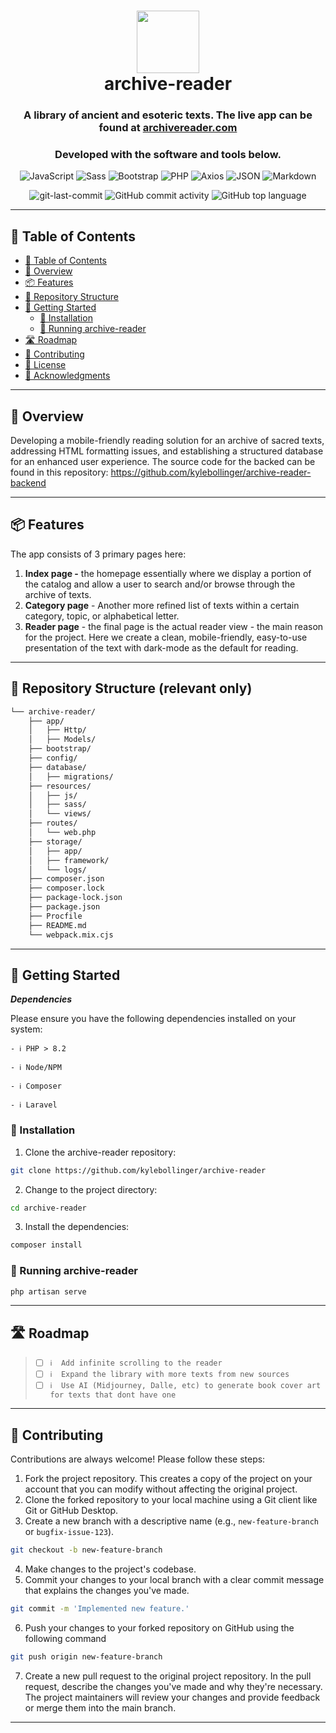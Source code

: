 <div align="center">
<h1 align="center">
<img src="https://kboll.s3.amazonaws.com/projects/reader/favicon@1x.png" width="100" />
<br>archive-reader</h1>
<h3>A library of ancient and esoteric texts. The live app can be found at <a href="https://archivereader.com">archivereader.com</a></h3>
<h3>Developed with the software and tools below.</h3>

<p align="center">
<img src="https://img.shields.io/badge/JavaScript-F7DF1E.svg?style&logo=JavaScript&logoColor=black" alt="JavaScript" />
<img src="https://img.shields.io/badge/Sass-CC6699.svg?style&logo=Sass&logoColor=white" alt="Sass" />
<img src="https://img.shields.io/badge/Bootstrap-7952B3.svg?style&logo=Bootstrap&logoColor=white" alt="Bootstrap" />
<img src="https://img.shields.io/badge/PHP-777BB4.svg?style&logo=PHP&logoColor=white" alt="PHP" />
<img src="https://img.shields.io/badge/Axios-5A29E4.svg?style&logo=Axios&logoColor=white" alt="Axios" />
<img src="https://img.shields.io/badge/JSON-000000.svg?style&logo=JSON&logoColor=white" alt="JSON" />
<img src="https://img.shields.io/badge/Markdown-000000.svg?style&logo=Markdown&logoColor=white" alt="Markdown" />
</p>
<img src="https://img.shields.io/github/last-commit/kylebollinger/archive-reader?style&color=5D6D7E" alt="git-last-commit" />
<img src="https://img.shields.io/github/commit-activity/m/kylebollinger/archive-reader?style&color=5D6D7E" alt="GitHub commit activity" />
<img src="https://img.shields.io/github/languages/top/kylebollinger/archive-reader?style&color=5D6D7E" alt="GitHub top language" />
</div>

---

## 📖 Table of Contents
- [📖 Table of Contents](#-table-of-contents)
- [📍 Overview](#-overview)
- [📦 Features](#-features)
- [📂 Repository Structure](#-repository-structure)
- [🚀 Getting Started](#-getting-started)
    - [🔧 Installation](#-installation)
    - [🤖 Running archive-reader](#-running-archive-reader)
- [🛣 Roadmap](#-roadmap)
- [🤝 Contributing](#-contributing)
- [📄 License](#-license)
- [👏 Acknowledgments](#-acknowledgments)

---


## 📍 Overview

Developing a mobile-friendly reading solution for an archive of sacred texts, addressing HTML formatting issues, and establishing a structured database for an enhanced user experience. The source code for the backed can be found in this repository: <a href="https://github.com/kylebollinger/archive-reader-backend">https://github.com/kylebollinger/archive-reader-backend</a>

---

## 📦 Features

The app consists of 3 primary pages here:

1. **Index page -** the homepage essentially where we display a portion of the catalog and allow a user to search and/or browse through the archive of texts.
2. **Category page** - Another more refined list of texts within a certain category, topic, or alphabetical letter.
3. **Reader page** - the final page is the actual reader view - the main reason for the project. Here we create a clean, mobile-friendly, easy-to-use presentation of the text with dark-mode as the default for reading.

---


## 📂 Repository Structure (relevant only)

```sh
└── archive-reader/
    ├── app/
    │   ├── Http/
    │   ├── Models/
    ├── bootstrap/
    ├── config/
    ├── database/
    │   ├── migrations/
    ├── resources/
    │   ├── js/
    │   ├── sass/
    │   └── views/
    ├── routes/
    │   └── web.php
    ├── storage/
    │   ├── app/
    │   ├── framework/
    │   └── logs/
    ├── composer.json
    ├── composer.lock
    ├── package-lock.json
    ├── package.json
    ├── Procfile
    ├── README.md
    └── webpack.mix.cjs
```


---


## 🚀 Getting Started

***Dependencies***

Please ensure you have the following dependencies installed on your system:

`- ℹ️ PHP > 8.2`

`- ℹ️ Node/NPM`

`- ℹ️ Composer`

`- ℹ️ Laravel`

### 🔧 Installation

1. Clone the archive-reader repository:
```sh
git clone https://github.com/kylebollinger/archive-reader
```

2. Change to the project directory:
```sh
cd archive-reader
```

3. Install the dependencies:
```sh
composer install
```

### 🤖 Running archive-reader

```sh
php artisan serve
```

---

## 🛣 Roadmap

> - [ ] `ℹ️  Add infinite scrolling to the reader`
> - [ ] `ℹ️  Expand the library with more texts from new sources`
> - [ ] `ℹ️  Use AI (Midjourney, Dalle, etc) to generate book cover art for texts that dont have one`


---

## 🤝 Contributing

Contributions are always welcome! Please follow these steps:
1. Fork the project repository. This creates a copy of the project on your account that you can modify without affecting the original project.
2. Clone the forked repository to your local machine using a Git client like Git or GitHub Desktop.
3. Create a new branch with a descriptive name (e.g., `new-feature-branch` or `bugfix-issue-123`).
```sh
git checkout -b new-feature-branch
```
4. Make changes to the project's codebase.
5. Commit your changes to your local branch with a clear commit message that explains the changes you've made.
```sh
git commit -m 'Implemented new feature.'
```
6. Push your changes to your forked repository on GitHub using the following command
```sh
git push origin new-feature-branch
```
7. Create a new pull request to the original project repository. In the pull request, describe the changes you've made and why they're necessary.
The project maintainers will review your changes and provide feedback or merge them into the main branch.

---
